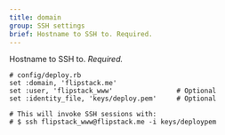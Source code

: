 ```yaml
---
title: domain
group: SSH settings
brief: Hostname to SSH to. Required.
---
```


Hostname to SSH to. *Required.*

    # config/deploy.rb
    set :domain, 'flipstack.me'
    set :user, 'flipstack_www'                # Optional
    set :identity_file, 'keys/deploy.pem'     # Optional

    # This will invoke SSH sessions with:
    # $ ssh flipstack_www@flipstack.me -i keys/deploypem
